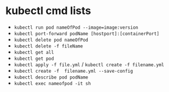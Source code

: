 # kubectl cmd lists

- ` kubectl run pod nameOfPod --image=image:version `
- ` kubectl port-forward podName [hostport]:[containerPort] `
- ` kubectl delete pod nameOfPod `
- ` kubectl delete -f fileName `
- ` kubectl get all `
- ` kubectl get pod `
- ` kubectl apply -f file.yml ` / ` kubectl create -f filename.yml `
- ` kubectl create -f  filename.yml --save-config `
- ` kubectl describe pod podName `
- ` kubectl exec nameofpod -it sh `
